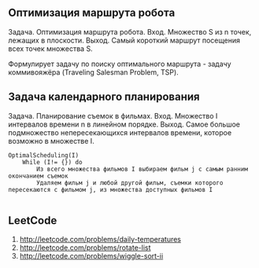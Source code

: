 ## Оптимизация маршрута робота

Задача. Оптимизация маршрута робота.
Вход. Множество S  из n точек, лежащих в плоскости.
Выход. Самый короткий маршрут посещения всех точек множества S.

Формулирует задачу по поиску оптимального маршрута - задачу коммивояжёра (Traveling Salesman Problem, TSP).

## Задача календарного планирования

Задача. Планирование съемок в фильмах.
Вход. Множество I интервалов времени n в линейном порядке.
Выход. Самое большое подмножество непересекающихся интервалов времени, которое возможно в множестве I.

```
OptimalScheduling(I)
	While (I!= {}) do
		Из всего множества фильмов I выбираем фильм j c самым ранним окончанием съемок
		Удаляем фильм j и любой другой фильм, съемки которого пересекаются с фильмом j, из множества доступных фильмов I
		
```

## LeetCode

1. http://leetcode.com/problems/daily-temperatures
2. http://leetcode.com/problems/rotate-list
3. http://leetcode.com/problems/wiggle-sort-ii
